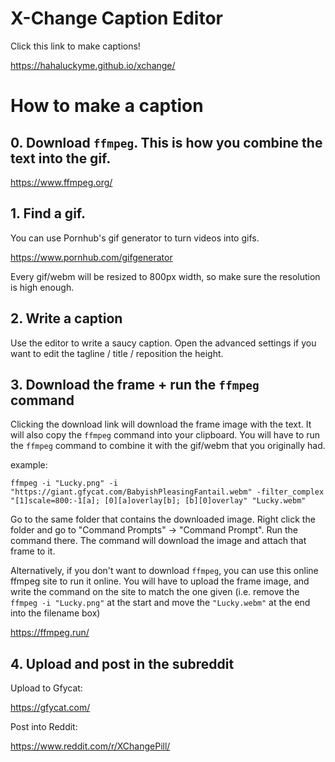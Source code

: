 # X-Change Caption Editor

Click this link to make captions!

https://hahaluckyme.github.io/xchange/

# How to make a caption
## 0. Download `ffmpeg`. This is how you combine the text into the gif.

https://www.ffmpeg.org/

## 1. Find a gif.

You can use Pornhub's gif generator to turn videos into gifs.

https://www.pornhub.com/gifgenerator

Every gif/webm will be resized to 800px width, so make sure the resolution is high enough.

## 2. Write a caption

Use the editor to write a saucy caption. Open the advanced settings if you want to edit the tagline / title / reposition the height.

## 3. Download the frame + run the `ffmpeg` command

Clicking the download link will download the frame image with the text. It will also copy the `ffmpeg` command into your clipboard. You will have to run the `ffmpeg` command to combine it with the gif/webm that you originally had.

example:
```
ffmpeg -i "Lucky.png" -i "https://giant.gfycat.com/BabyishPleasingFantail.webm" -filter_complex "[1]scale=800:-1[a]; [0][a]overlay[b]; [b][0]overlay" "Lucky.webm"
```

Go to the same folder that contains the downloaded image. Right click the folder and go to "Command Prompts" -> "Command Prompt". Run the command there. The command will download the image and attach that frame to it.

Alternatively, if you don't want to download `ffmpeg`, you can use this online ffmpeg site to run it online. You will have to upload the frame image, and write the command on the site to match the one given (i.e. remove the `ffmpeg -i "Lucky.png"` at the start and move the `"Lucky.webm"` at the end into the filename box)

https://ffmpeg.run/

## 4. Upload and post in the subreddit
Upload to Gfycat:

https://gfycat.com/

Post into Reddit:

https://www.reddit.com/r/XChangePill/

